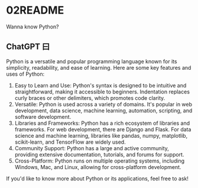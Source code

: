 # 02README
Wanna know Python?
## ChatGPT 曰  
Python is a versatile and popular programming language known for its simplicity, readability, and ease of learning. Here are some key features and uses of Python:  
  
1. Easy to Learn and Use: Python's syntax is designed to be intuitive and straightforward, making it accessible to beginners. Indentation replaces curly braces or other delimiters, which promotes code clarity.  
2. Versatile: Python is used across a variety of domains. It's popular in web development, data science, machine learning, automation, scripting, and software development.  
3. Libraries and Frameworks: Python has a rich ecosystem of libraries and frameworks. For web development, there are Django and Flask. For data science and machine learning, libraries like pandas, numpy, matplotlib, scikit-learn, and TensorFlow are widely used.  
4. Community Support: Python has a large and active community, providing extensive documentation, tutorials, and forums for support.  
5. Cross-Platform: Python runs on multiple operating systems, including Windows, Mac, and Linux, allowing for cross-platform development.
   
If you'd like to know more about Python or its applications, feel free to ask!  
  
